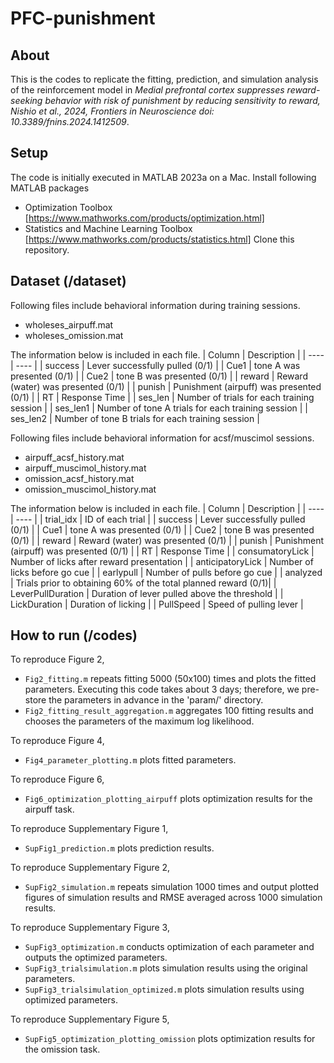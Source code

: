 # PFC-punishment

## About
This is the codes to replicate the fitting, prediction, and simulation analysis of the reinforcement model in *Medial prefrontal cortex
suppresses reward-seeking
behavior with risk of punishment
by reducing sensitivity to reward, Nishio et al., 2024, Frontiers in Neuroscience doi: 10.3389/fnins.2024.1412509*. 

## Setup
The code is initially executed in MATLAB 2023a on a Mac.
Install following MATLAB packages 
* Optimization Toolbox [https://www.mathworks.com/products/optimization.html]
* Statistics and Machine Learning Toolbox [https://www.mathworks.com/products/statistics.html]
Clone this repository.  

## Dataset (/dataset)
Following files include behavioral information during training sessions.
- wholeses_airpuff.mat
- wholeses_omission.mat

The information below is included in each file.
| Column | Description |
| ---- | ---- |
| success | Lever successfully pulled (0/1) |
| Cue1 | tone A was presented (0/1) |
| Cue2 | tone B was presented (0/1) |
| reward | Reward (water) was presented (0/1) |
| punish | Punishment (airpuff) was presented (0/1) |
| RT | Response Time |
| ses_len | Number of trials for each training session |
| ses_len1 | Number of tone A trials for each training session |
| ses_len2 | Number of tone B trials for each training session |

Following files include behavioral information for acsf/muscimol sessions.
- airpuff_acsf_history.mat
- airpuff_muscimol_history.mat
- omission_acsf_history.mat
- omission_muscimol_history.mat

The information below is included in each file.
| Column | Description |
| ---- | ---- |
| trial_idx | ID of each trial |
| success | Lever successfully pulled (0/1) |
| Cue1 | tone A was presented (0/1) |
| Cue2 | tone B was presented (0/1) |
| reward | Reward (water) was presented (0/1) |
| punish | Punishment (airpuff) was presented (0/1) |
| RT | Response Time |
| consumatoryLick | Number of licks after reward presentation |
| anticipatoryLick | Number of licks before go cue |
| earlypull | Number of pulls before go cue |
| analyzed | Trials prior to obtaining 60% of the total planned reward (0/1)|
| LeverPullDuration | Duration of lever pulled above the threshold |
| LickDuration | Duration of licking |
| PullSpeed | Speed of pulling lever |

## How to run (/codes)

To reproduce Figure 2,   
* `Fig2_fitting.m` repeats fitting 5000 (50x100) times and plots the fitted parameters. Executing this code takes about 3 days; therefore, we pre-store the parameters in advance in the 'param/' directory.
* `Fig2_fitting_result_aggregation.m` aggregates 100 fitting results and chooses the parameters of the maximum log likelihood.

To reproduce Figure 4,   
* `Fig4_parameter_plotting.m` plots fitted parameters.  

To reproduce Figure 6,   
* `Fig6_optimization_plotting_airpuff` plots optimization results for the airpuff task.

To reproduce Supplementary Figure 1,   
* `SupFig1_prediction.m` plots prediction results.
  
To reproduce Supplementary Figure 2,  
* `SupFig2_simulation.m` repeats simulation 1000 times and output plotted figures of simulation results and RMSE averaged across 1000 simulation results.

To reproduce Supplementary Figure 3,  
* `SupFig3_optimization.m` conducts optimization of each parameter and outputs the optimized parameters.  
* `SupFig3_trialsimulation.m` plots simulation results using the original parameters.  
* `SupFig3_trialsimulation_optimized.m` plots simulation results using optimized parameters.  

To reproduce Supplementary Figure 5,   
* `SupFig5_optimization_plotting_omission` plots optimization results for the omission task.
